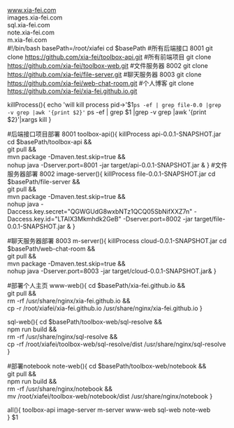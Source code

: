 www.xia-fei.com  
images.xia-fei.com  
sql.xia-fei.com  
note.xia-fei.com  
m.xia-fei.com  
#!/bin/bash
basePath=/root/xiafei
cd $basePath
#所有后端接口 8001
git clone https://github.com/xia-fei/toolbox-api.git
#所有前端项目
git clone https://github.com/xia-fei/toolbox-web.git
#文件服务器 8002
git clone https://github.com/xia-fei/file-server.git
#聊天服务器 8003
git clone https://github.com/xia-fei/web-chat-room.git
#个人博客
git clone https://github.com/xia-fei/xia-fei.github.io.git

killProcess(){
	echo 'will kill process  pid->'$1`ps -ef | grep file-0.0 |grep -v grep |awk '{print $2}'`
    ps -ef | grep $1 |grep -v grep |awk '{print $2}'|xargs kill
}

#后端接口项目部署 8001
toolbox-api(){
killProcess api-0.0.1-SNAPSHOT.jar
cd $basePath/toolbox-api && \
git pull && \
mvn package -Dmaven.test.skip=true && \
nohup java -Dserver.port=8001 -jar target/api-0.0.1-SNAPSHOT.jar &
}
#文件服务器部署 8002
image-server(){
killProcess file-0.0.1-SNAPSHOT.jar
cd $basePath/file-server && \
git pull && \
mvn package -Dmaven.test.skip=true && \
nohup java -Daccess.key.secret="QGWGUdG8wxbNTz1QCQ05SbNifXXZ7n" -Daccess.key.id="LTAIX3Mkmhdk2GeB" -Dserver.port=8002 -jar target/file-0.0.1-SNAPSHOT.jar &
}

#聊天服务器部署 8003
m-server(){
killProcess cloud-0.0.1-SNAPSHOT.jar
cd $basePath/web-chat-room && \
git pull && \
mvn package -Dmaven.test.skip=true && \
nohup java -Dserver.port=8003 -jar target/cloud-0.0.1-SNAPSHOT.jar&	
}



#部署个人主页
www-web(){
cd $basePath/xia-fei.github.io && \
git pull && \
rm -rf /usr/share/nginx/xia-fei.github.io && \
cp -r /root/xiafei/xia-fei.github.io /usr/share/nginx/xia-fei.github.io	
}

sql-web(){
cd $basePath/toolbox-web/sql-resolve && \
npm run build && \
rm -rf /usr/share/nginx/sql-resolve && \
cp -rf /root/xiafei/toolbox-web/sql-resolve/dist /usr/share/nginx/sql-resolve	
}

#部署notebook
note-web(){
cd  $basePath/toolbox-web/notebook && \
git pull && \
npm run build && \
rm -rf /usr/share/nginx/notebook && \
mv /root/xiafei/toolbox-web/notebook/dist /usr/share/nginx/notebook	
}

all(){
toolbox-api 
image-server 
m-server 
www-web 
sql-web 
note-web	
}
$1 
